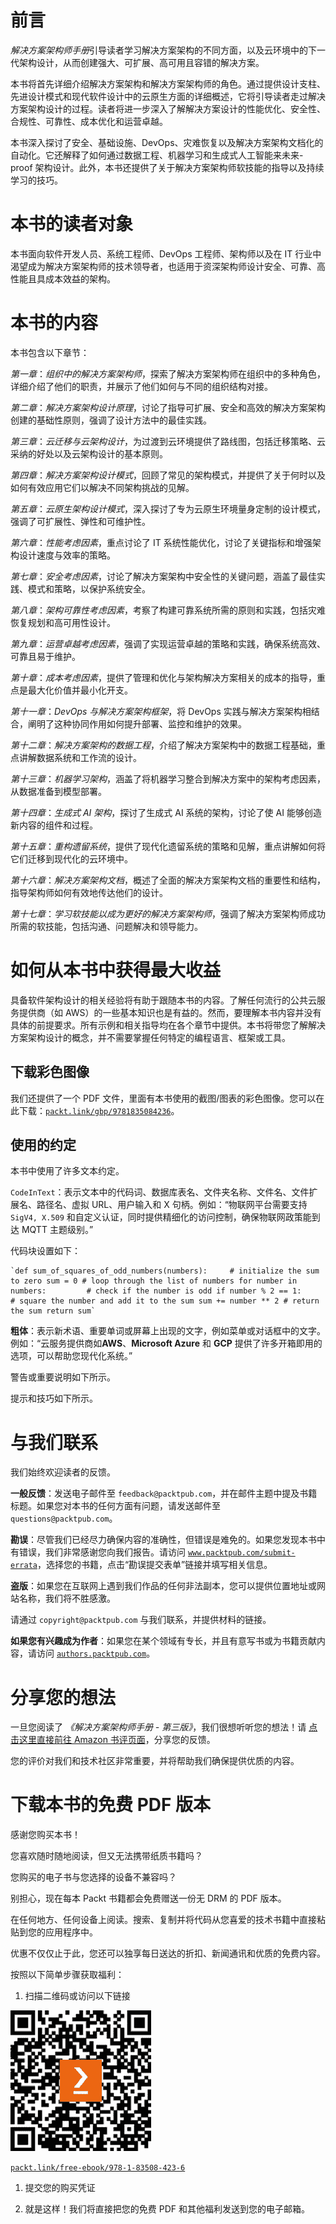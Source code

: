 # 前言

*解决方案架构师手册*引导读者学习解决方案架构的不同方面，以及云环境中的下一代架构设计，从而创建强大、可扩展、高可用且容错的解决方案。

本书将首先详细介绍解决方案架构和解决方案架构师的角色。通过提供设计支柱、先进设计模式和现代软件设计中的云原生方面的详细概述，它将引导读者走过解决方案架构设计的过程。读者将进一步深入了解解决方案设计的性能优化、安全性、合规性、可靠性、成本优化和运营卓越。

本书深入探讨了安全、基础设施、DevOps、灾难恢复以及解决方案架构文档化的自动化。它还解释了如何通过数据工程、机器学习和生成式人工智能来未来-proof 架构设计。此外，本书还提供了关于解决方案架构师软技能的指导以及持续学习的技巧。

# 本书的读者对象

本书面向软件开发人员、系统工程师、DevOps 工程师、架构师以及在 IT 行业中渴望成为解决方案架构师的技术领导者，也适用于资深架构师设计安全、可靠、高性能且具成本效益的架构。

# 本书的内容

本书包含以下章节：

*第一章*：*组织中的解决方案架构师*，探索了解决方案架构师在组织中的多种角色，详细介绍了他们的职责，并展示了他们如何与不同的组织结构对接。

*第二章*：*解决方案架构设计原理*，讨论了指导可扩展、安全和高效的解决方案架构创建的基础性原则，强调了设计方法中的最佳实践。

*第三章*：*云迁移与云架构设计*，为过渡到云环境提供了路线图，包括迁移策略、云采纳的好处以及云架构设计的基本原则。

*第四章*：*解决方案架构设计模式*，回顾了常见的架构模式，并提供了关于何时以及如何有效应用它们以解决不同架构挑战的见解。

*第五章*：*云原生架构设计模式*，深入探讨了专为云原生环境量身定制的设计模式，强调了可扩展性、弹性和可维护性。

*第六章*：*性能考虑因素*，重点讨论了 IT 系统性能优化，讨论了关键指标和增强架构设计速度与效率的策略。

*第七章*：*安全考虑因素*，讨论了解决方案架构中安全性的关键问题，涵盖了最佳实践、模式和策略，以保护系统安全。

*第八章*：*架构可靠性考虑因素*，考察了构建可靠系统所需的原则和实践，包括灾难恢复规划和高可用性设计。

*第九章*：*运营卓越考虑因素*，强调了实现运营卓越的策略和实践，确保系统高效、可靠且易于维护。

*第十章*：*成本考虑因素*，提供了管理和优化与架构解决方案相关的成本的指导，重点是最大化价值并最小化开支。

*第十一章*：*DevOps 与解决方案架构框架*，将 DevOps 实践与解决方案架构相结合，阐明了这种协同作用如何提升部署、监控和维护的效果。

*第十二章*：*解决方案架构的数据工程*，介绍了解决方案架构中的数据工程基础，重点讲解数据系统和工作流的设计。

*第十三章*：*机器学习架构*，涵盖了将机器学习整合到解决方案中的架构考虑因素，从数据准备到模型部署。

*第十四章*：*生成式 AI 架构*，探讨了生成式 AI 系统的架构，讨论了使 AI 能够创造新内容的组件和过程。

*第十五章*：*重构遗留系统*，提供了现代化遗留系统的策略和见解，重点讲解如何将它们迁移到现代化的云环境中。

*第十六章*：*解决方案架构文档*，概述了全面的解决方案架构文档的重要性和结构，指导架构师如何有效地传达他们的设计。

*第十七章*：*学习软技能以成为更好的解决方案架构师*，强调了解决方案架构师成功所需的软技能，包括沟通、问题解决和领导能力。

# 如何从本书中获得最大收益

具备软件架构设计的相关经验将有助于跟随本书的内容。了解任何流行的公共云服务提供商（如 AWS）的一些基本知识也是有益的。然而，要理解本书内容并没有具体的前提要求。所有示例和相关指导均在各个章节中提供。本书将带您了解解决方案架构设计的概念，并不需要掌握任何特定的编程语言、框架或工具。

## 下载彩色图像

我们还提供了一个 PDF 文件，里面有本书使用的截图/图表的彩色图像。您可以在此下载：[`packt.link/gbp/9781835084236`](https://packt.link/gbp/9781835084236)。

## 使用的约定

本书中使用了许多文本约定。

`CodeInText`：表示文本中的代码词、数据库表名、文件夹名称、文件名、文件扩展名、路径名、虚拟 URL、用户输入和 X 句柄。例如：“物联网平台需要支持 `SigV4, X.509` 和自定义认证，同时提供精细化的访问控制，确保物联网政策能到达 MQTT 主题级别。”

代码块设置如下：

```
`def sum_of_squares_of_odd_numbers(numbers):     # initialize the sum to zero sum = 0 # loop through the list of numbers for number in numbers:         # check if the number is odd if number % 2 == 1:             # square the number and add it to the sum sum += number ** 2 # return the sum return sum` 
```

**粗体**：表示新术语、重要单词或屏幕上出现的文字，例如菜单或对话框中的文字。例如：“云服务提供商如**AWS**、**Microsoft Azure** 和 **GCP** 提供了许多开箱即用的选项，可以帮助您现代化系统。”

警告或重要说明如下所示。

提示和技巧如下所示。

# 与我们联系

我们始终欢迎读者的反馈。

**一般反馈**：发送电子邮件至 `feedback@packtpub.com`，并在邮件主题中提及书籍标题。如果您对本书的任何方面有问题，请发送邮件至 `questions@packtpub.com`。

**勘误**：尽管我们已经尽力确保内容的准确性，但错误是难免的。如果您发现本书中有错误，我们非常感谢您向我们报告。请访问 [`www.packtpub.com/submit-errata`](http://www.packtpub.com/submit-errata)，选择您的书籍，点击“勘误提交表单”链接并填写相关信息。

**盗版**：如果您在互联网上遇到我们作品的任何非法副本，您可以提供位置地址或网站名称，我们将不胜感激。

请通过 `copyright@packtpub.com` 与我们联系，并提供材料的链接。

**如果您有兴趣成为作者**：如果您在某个领域有专长，并且有意写书或为书籍贡献内容，请访问 [`authors.packtpub.com`](http://authors.packtpub.com)。

# 分享您的想法

一旦您阅读了 *《解决方案架构师手册 - 第三版》*，我们很想听听您的想法！请 [点击这里直接前往 Amazon 书评页面](https://www.packtpub.com/)，分享您的反馈。

您的评价对我们和技术社区非常重要，并将帮助我们确保提供优质的内容。

# 下载本书的免费 PDF 版本

感谢您购买本书！

您喜欢随时随地阅读，但又无法携带纸质书籍吗？

您购买的电子书与您选择的设备不兼容吗？

别担心，现在每本 Packt 书籍都会免费赠送一份无 DRM 的 PDF 版本。

在任何地方、任何设备上阅读。搜索、复制并将代码从您喜爱的技术书籍中直接粘贴到您的应用程序中。

优惠不仅仅止于此，您还可以独享每日送达的折扣、新闻通讯和优质的免费内容。

按照以下简单步骤获取福利：

1.  扫描二维码或访问以下链接

![](img/B21336_Free_PDF.png)

[`packt.link/free-ebook/978-1-83508-423-6`](https://packt.link/free-ebook/978-1-83508-423-6)

1.  提交您的购买凭证

1.  就是这样！我们将直接把您的免费 PDF 和其他福利发送到您的电子邮箱。
